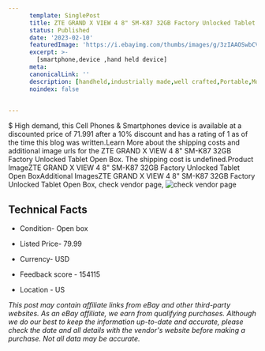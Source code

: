 ```yaml
---
      template: SinglePost
      title: ZTE GRAND X VIEW 4 8" SM-K87 32GB Factory Unlocked Tablet Open Box
      status: Published
      date: '2023-02-10'
      featuredImage: 'https://i.ebayimg.com/thumbs/images/g/3zIAAOSwbCVjQHj6/s-l225.jpg'
      excerpt: >-
        [smartphone,device ,hand held device]
      meta:
      canonicalLink: ''
      description: [handheld,industrially made,well crafted,Portable,Mobile,Compact,Convenient,Lightweight,Maneuverable,Man-portable,Miniature,Carriable,Hand-held,Light,Holdable,Transportable,Mobile device,Pocket-sized,On-the-go,Wireless,Cordless,Compact size,Convenient size, smartphone,device ,hand held device]
      noindex: false

        
---
```

$
    High demand, this Cell Phones & Smartphones device is available at a discounted price of 71.991 after a 10% discount and has a rating of 1 as of the time this blog was written.Learn More about the shipping costs and additional image urls for the ZTE GRAND X VIEW 4 8" SM-K87 32GB Factory Unlocked Tablet Open Box. The shipping cost is undefined.Product ImageZTE GRAND X VIEW 4 8" SM-K87 32GB Factory Unlocked Tablet Open BoxAdditional ImagesZTE GRAND X VIEW 4 8" SM-K87 32GB Factory Unlocked Tablet Open Box, check vendor page, ![check vendor page](https://origin-galleryplus.ebayimg.com/ws/web/175563877720_2_0_1/225x225.jpg,https://origin-galleryplus.ebayimg.com/ws/web/175563877720_3_0_1/225x225.jpg)
    
    

 ## Technical Facts 



     
      

 - Condition- Open box 


      

 - Listed Price- 79.99 


      

 - Currency- USD 


      

 - Feedback score - 154115 


      

 - Location - US 


      
      

 *_This post may contain affiliate links from eBay and other third-party websites. As an eBay affiliate, we earn from qualifying purchases. Although we do our best to keep the information up-to-date and accurate, please check the date and all details with the vendor's website before making a purchase. Not all data may be accurate._*



    
    
    
    
    
